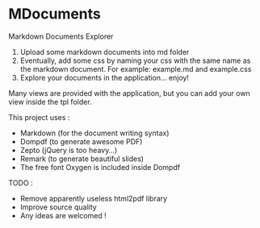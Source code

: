 MDocuments
==========

Markdown Documents Explorer

1. Upload some markdown documents into md folder
2. Eventually, add some css by naming your css with the same name as the markdown document. For example: example.md and example.css
3. Explore your documents in the application… enjoy!

Many views are provided with the application, but you can add your own view inside the tpl folder.

This project uses :
- Markdown (for the document writing syntax)
- Dompdf (to generate awesome PDF)
- Zepto (jQuery is too heavy…)
- Remark (to generate beautiful slides)
- The free font Oxygen is included inside Dompdf

TODO :
- Remove apparently useless html2pdf library
- Improve source quality
- Any ideas are welcomed !
